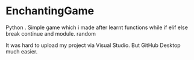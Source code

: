 # EnchantingGame
Python . Simple game which i made after learnt functions while if elif else break continue and module. random

It was hard to upload my project via Visual Studio. But GitHub Desktop much easier.

